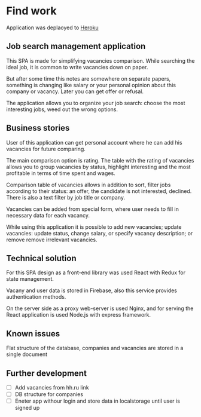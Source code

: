 # Find work

Application was deplaoyed to [Heroku](https://job-search-application.herokuapp.com)

## Job search management application

This SPA is made for simplifying vacancies comparison. While searching the ideal job, it is common to write vacancies down on paper.

But after some time this notes are somewhere on separate papers, something is changing like salary or your personal opinion about this company or vacancy. Later you can get offer or refusal.

The application allows you to organize your job search: choose the most interesting jobs, weed out the wrong options.

## Business stories

User of this application can get personal account where he can add his vacancies for future comparing.

The main comparison option is rating. The table with the rating of vacancies allows you to group vacancies by status, highlight interesting and the most profitable in terms of time spent and wages.

Comparison table of vacancies allows in addition to sort, filter jobs according to their status: an offer, the candidate is not interested, declined. There is also a text filter by job title or company.

Vacancies can be added from special form, where user needs to fill in necessary data for each vacancy.

While using this application it is possible to add new vacancies; update vacancies: update status, change salary, or specify vacancy description; or remove remove irrelevant vacancies.

## Technical solution

For this SPA design as a front-end library was used React with Redux for state management.

Vacany and user data is stored in Firebase, also this service provides authentication methods.

On the server side as a proxy web-server is used Nginx, and for serving the React application is used Node.js with express framework.

## Known issues

Flat structure of the database, companies and vacancies are stored in a single document

## Further development

- [ ] Add vacancies from hh.ru link
- [ ] DB structure for companies
- [ ] Eneter app withour login and store data in localstorage until user is signed up
